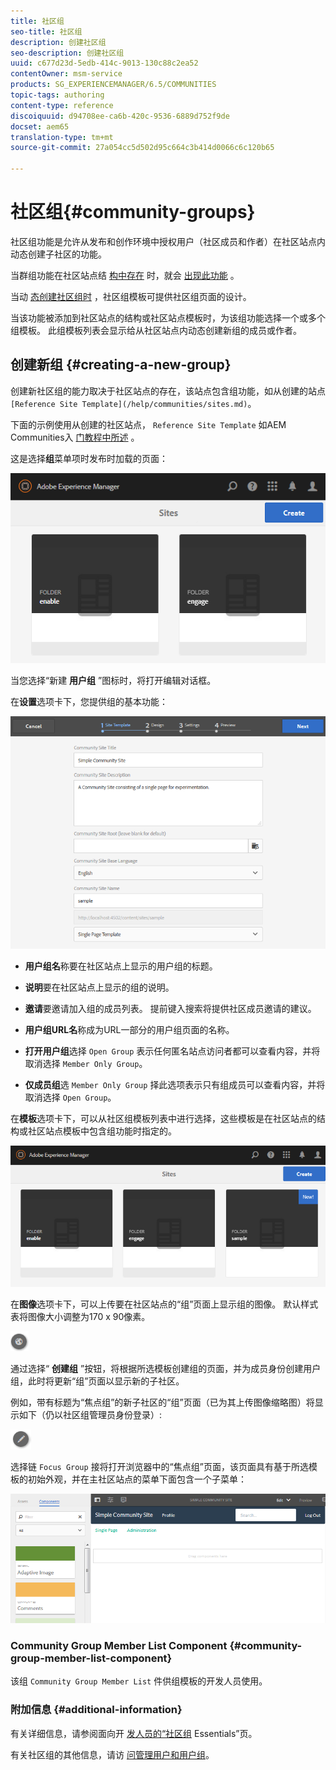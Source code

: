```yaml
---
title: 社区组
seo-title: 社区组
description: 创建社区组
seo-description: 创建社区组
uuid: c677d23d-5edb-414c-9013-130c88c2ea52
contentOwner: msm-service
products: SG_EXPERIENCEMANAGER/6.5/COMMUNITIES
topic-tags: authoring
content-type: reference
discoiquuid: d94708ee-ca6b-420c-9536-6889d752f9de
docset: aem65
translation-type: tm+mt
source-git-commit: 27a054cc5d502d95c664c3b414d0066c6c120b65

---
```



# 社区组{#community-groups}

社区组功能是允许从发布和创作环境中授权用户（社区成员和作者）在社区站点内动态创建子社区的功能。

当群组功能在社区站点结 [构中存在](/help/communities/functions.md#groups-function) 时，就会 [出现此功能](/help/communities/sites-console.md) 。

当动 [态创建社区组时](/help/communities/tools-groups.md) ，社区组模板可提供社区组页面的设计。

当该功能被添加到社区站点的结构或社区站点模板时，为该组功能选择一个或多个组模板。 此组模板列表会显示给从社区站点内动态创建新组的成员或作者。

## 创建新组 {#creating-a-new-group}

创建新社区组的能力取决于社区站点的存在，该站点包含组功能，如从创建的站点 ` [Reference Site Template](/help/communities/sites.md)`。

下面的示例使用从创建的社区站点， `Reference Site Template` 如AEM Communities入 [门教程中所述](/help/communities/getting-started.md) 。

这是选择**组**菜单项时发布时加载的页面：

![chlimage_1-85](assets/chlimage_1-85.png)

当您选择“新建 **用户组** ”图标时，将打开编辑对话框。

在**设置**选项卡下，您提供组的基本功能：

![chlimage_1-86](assets/chlimage_1-86.png)

* **用户组名**&#x200B;称要在社区站点上显示的用户组的标题。

* **说明**&#x200B;要在社区站点上显示的组的说明。

* **邀请**&#x200B;要邀请加入组的成员列表。 提前键入搜索将提供社区成员邀请的建议。

* **用户组URL名**&#x200B;称成为URL一部分的用户组页面的名称。

* **打开用户组**&#x200B;选择 `Open Group` 表示任何匿名站点访问者都可以查看内容，并将取消选择 `Member Only Group`。

* **仅成员组**&#x200B;选 `Member Only Group` 择此选项表示只有组成员可以查看内容，并将取消选择 `Open Group`。

在**模板**选项卡下，可以从社区组模板列表中进行选择，这些模板是在社区站点的结构或社区站点模板中包含组功能时指定的。

![chlimage_1-87](assets/chlimage_1-87.png)

在**图像**选项卡下，可以上传要在社区站点的“组”页面上显示组的图像。 默认样式表将图像大小调整为170 x 90像素。

![chlimage_1-88](assets/chlimage_1-88.png)

通过选择“ **创建组** ”按钮，将根据所选模板创建组的页面，并为成员身份创建用户组，此时将更新“组”页面以显示新的子社区。

例如，带有标题为“焦点组”的新子社区的“组”页面（已为其上传图像缩略图）将显示如下（仍以社区组管理员身份登录）:

![chlimage_1-89](assets/chlimage_1-89.png)

选择链 `Focus Group` 接将打开浏览器中的“焦点组”页面，该页面具有基于所选模板的初始外观，并在主社区站点的菜单下面包含一个子菜单：

![chlimage_1-90](assets/chlimage_1-90.png)

### Community Group Member List Component {#community-group-member-list-component}

该组 `Community Group Member List` 件供组模板的开发人员使用。

### 附加信息 {#additional-information}

有关详细信息，请参阅面向开 [发人员的“社区组](/help/communities/essentials-groups.md) Essentials”页。

有关社区组的其他信息，请访 [问管理用户和用户组](/help/communities/users.md)。
